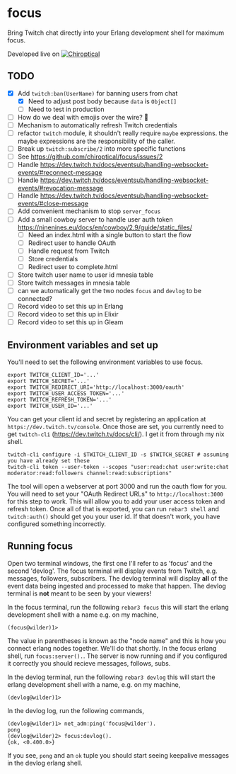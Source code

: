 focus
=====

Bring Twitch chat directly into your Erlang development shell for maximum focus.

Developed live on [![Chiroptical](https://img.shields.io/badge/twitch.tv-chiroptical-purple?logo=twitch&style=for-the-badge)](https://twitch.tv/chiroptical)</br>

TODO
---

- [x] Add `twitch:ban(UserName)` for banning users from chat
  - [x] Need to adjust post body because `data` is `Object[]`   
  - [ ] Need to test in production
- [ ] How do we deal with emojis over the wire? 👋
- [ ] Mechanism to automatically refresh Twitch credentials
- [ ] refactor `twitch` module, it shouldn't really require `maybe` expressions.
      the maybe expressions are the responsibility of the caller.
- [ ] Break up `twitch:subscribe/2` into more specific functions
- [ ] See https://github.com/chiroptical/focus/issues/2
- [ ] Handle https://dev.twitch.tv/docs/eventsub/handling-websocket-events/#reconnect-message
- [ ] Handle https://dev.twitch.tv/docs/eventsub/handling-websocket-events/#revocation-message
- [ ] Handle https://dev.twitch.tv/docs/eventsub/handling-websocket-events/#close-message
- [ ] Add convenient mechanism to stop `server_focus`
- [ ] Add a small cowboy server to handle user auth token https://ninenines.eu/docs/en/cowboy/2.9/guide/static_files/
  - [ ] Need an index.html with a single button to start the flow
  - [ ] Redirect user to handle OAuth
  - [ ] Handle request from Twitch
  - [ ] Store credentials
  - [ ] Redirect user to complete.html
- [ ] Store twitch user name to user id mnesia table
- [ ] Store twitch messages in mnesia table
- [ ] can we automatically get the two nodes `focus` and `devlog` to be connected?
- [ ] Record video to set this up in Erlang
- [ ] Record video to set this up in Elixir
- [ ] Record video to set this up in Gleam

Environment variables and set up
----

You'll need to set the following environment variables to use focus.

```
export TWITCH_CLIENT_ID='...'
export TWITCH_SECRET='...'
export TWITCH_REDIRECT_URI='http://localhost:3000/oauth'
export TWITCH_USER_ACCESS_TOKEN='...'
export TWITCH_REFRESH_TOKEN='...'
export TWITCH_USER_ID='...'
```

You can get your client id and secret by registering an application at
`https://dev.twitch.tv/console`. Once those are set, you currently need to get
`twitch-cli` (https://dev.twitch.tv/docs/cli/). I get it from through my nix
shell.

```
twitch-cli configure -i $TWITCH_CLIENT_ID -s $TWITCH_SECRET # assuming you have already set these
twitch-cli token --user-token --scopes "user:read:chat user:write:chat moderator:read:followers channel:read:subscriptions"
```

The tool will open a webserver at port 3000 and run the oauth flow for you.
You will need to set your "OAuth Redirect URLs"  to `http://localhost:3000`
for this step to work. This will allow you to add your user access token and
refresh token. Once all of that is exported, you can run `rebar3 shell` and
`twitch:auth()` should get you your user id. If that doesn't work, you have
configured something incorrectly.

Running focus
---

Open two terminal windows, the first one I'll refer to as 'focus' and the second
'devlog'. The focus terminal will display events from Twitch, e.g. messages,
followers, subscribers. The devlog terminal will display **all** of the event
data being ingested and processed to make that happen. The devlog terminal is
**not** meant to be seen by your viewers!

In the focus terminal, run the following `rebar3 focus` this will start the
erlang development shell with a name e.g. on my machine,

```
(focus@wilder)1>
```

The value in parentheses is known as the "node name" and this is how you
connect erlang nodes together. We'll do that shortly. In the focus erlang
shell, run `focus:server().`. The server is now running and if you
configured it correctly you should recieve messages, follows, subs.

In the devlog terminal, run the following `rebar3 devlog` this will start
the erlang development shell with a name, e.g. on my machine,

```
(devlog@wilder)1>
```

In the devlog log, run the following commands,

```
(devlog@wilder)1> net_adm:ping('focus@wilder').
pong
(devlog@wilder)2> focus:devlog().
{ok, <0.400.0>}
```

If you see, `pong` and an `ok` tuple you should start seeing keepalive messages
in the devlog erlang shell.
